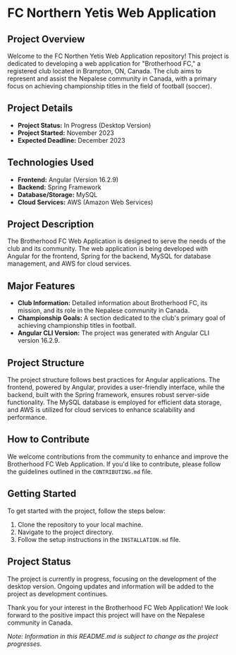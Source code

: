 # FC Northern Yetis Web Application

## Project Overview

Welcome to the FC Northen Yetis Web Application repository! This project is dedicated to developing a web application for "Brotherhood FC," a registered club located in Brampton, ON, Canada. The club aims to represent and assist the Nepalese community in Canada, with a primary focus on achieving championship titles in the field of football (soccer).

## Project Details

- **Project Status:** In Progress (Desktop Version)
- **Project Started:** November 2023
- **Expected Deadline:** December 2023

## Technologies Used

- **Frontend:** Angular (Version 16.2.9)
- **Backend:** Spring Framework
- **Database/Storage:** MySQL
- **Cloud Services:** AWS (Amazon Web Services)

## Project Description

The Brotherhood FC Web Application is designed to serve the needs of the club and its community. The web application is being developed with Angular for the frontend, Spring for the backend, MySQL for database management, and AWS for cloud services.

## Major Features

- **Club Information:** Detailed information about Brotherhood FC, its mission, and its role in the Nepalese community in Canada.
- **Championship Goals:** A section dedicated to the club's primary goal of achieving championship titles in football.
- **Angular CLI Version:** The project was generated with Angular CLI version 16.2.9.

## Project Structure

The project structure follows best practices for Angular applications. The frontend, powered by Angular, provides a user-friendly interface, while the backend, built with the Spring framework, ensures robust server-side functionality. The MySQL database is employed for efficient data storage, and AWS is utilized for cloud services to enhance scalability and performance.

## How to Contribute

We welcome contributions from the community to enhance and improve the Brotherhood FC Web Application. If you'd like to contribute, please follow the guidelines outlined in the `CONTRIBUTING.md` file.

## Getting Started

To get started with the project, follow the steps below:

1. Clone the repository to your local machine.
2. Navigate to the project directory.
3. Follow the setup instructions in the `INSTALLATION.md` file.

## Project Status

The project is currently in progress, focusing on the development of the desktop version. Ongoing updates and information will be added to the project as development continues.

Thank you for your interest in the Brotherhood FC Web Application! We look forward to the positive impact this project will have on the Nepalese community in Canada.

*Note: Information in this README.md is subject to change as the project progresses.*
